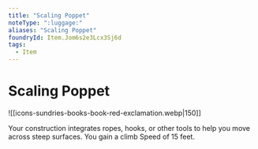 ```yaml
---
title: "Scaling Poppet"
noteType: ":luggage:"
aliases: "Scaling Poppet"
foundryId: Item.Jom6s2e3Lcx3Sj6d
tags:
  - Item
---
```


# Scaling Poppet
![[icons-sundries-books-book-red-exclamation.webp|150]]

Your construction integrates ropes, hooks, or other tools to help you move across steep surfaces. You gain a climb Speed of 15 feet.
